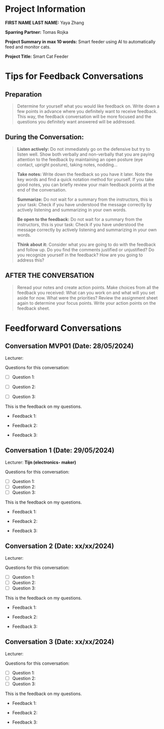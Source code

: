 # Project Information

**FIRST NAME LAST NAME:** Yaya Zhang

**Sparring Partner:** Tomas Rojka

**Project Summary in max 10 words:** Smart feeder using AI to automatically feed and monitor cats.

**Project Title:** Smart Cat Feeder

# Tips for Feedback Conversations

## Preparation

> Determine for yourself what you would like feedback on. Write down a few points in advance where you definitely want to receive feedback. This way, the feedback conversation will be more focused and the questions you definitely want answered will be addressed.

## During the Conversation:

> **Listen actively:** Do not immediately go on the defensive but try to listen well. Show both verbally and non-verbally that you are paying attention to the feedback by maintaining an open posture (eye contact, upright posture), taking notes, nodding...

> **Take notes:** Write down the feedback so you have it later. Note the key words and find a quick notation method for yourself. If you take good notes, you can briefly review your main feedback points at the end of the conversation.

> **Summarize:** Do not wait for a summary from the instructors, this is your task: Check if you have understood the message correctly by actively listening and summarizing in your own words.

> **Be open to the feedback:** Do not wait for a summary from the instructors, this is your task: Check if you have understood the message correctly by actively listening and summarizing in your own words.

> **Think about it:** Consider what you are going to do with the feedback and follow up. Do you find the comments justified or unjustified? Do you recognize yourself in the feedback? How are you going to address this?

## AFTER THE CONVERSATION

> Reread your notes and create action points. Make choices from all the feedback you received: What can you work on and what will you set aside for now. What were the priorities? Review the assignment sheet again to determine your focus points. Write your action points on the feedback sheet.

# Feedforward Conversations

## Conversation MVP01 (Date: 28/05/2024)

Lecturer:  

Questions for this conversation:

- [ ] Question 1: 
> 
- [ ] Question 2:
> 
- [ ] Question 3:
> 

This is the feedback on my questions.

- Feedback 1: 
  > 

- Feedback 2:
  > 

- Feedback 3:
  > 

## Conversation 1 (Date: 29/05/2024)
Lecturer:  **Tijn (electronics- maker)** 

Questions for this conversation:

- [ ] Question 1: 
- [ ] Question 2:
- [ ] Question 3:

This is the feedback on my questions.

- Feedback 1: 
  > 

- Feedback 2:
  > 

- Feedback 3:
  > 


## Conversation 2 (Date: xx/xx/2024)

Lecturer:

Questions for this conversation:

- [ ] Question 1: 
- [ ] Question 2:
- [ ] Question 3:

This is the feedback on my questions.

- Feedback 1: 
  > 

- Feedback 2:
  > 

- Feedback 3:
  > 
  

## Conversation 3 (Date: xx/xx/2024)

Lecturer:

Questions for this conversation:

- [ ] Question 1: 
- [ ] Question 2:
- [ ] Question 3:

This is the feedback on my questions.

- Feedback 1: 
  > 

- Feedback 2:
  > 

- Feedback 3:
  > 
  
